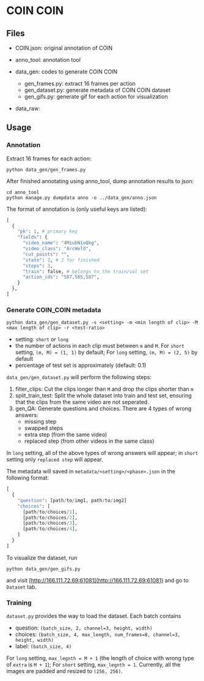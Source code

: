 # COIN COIN

## Files
- COIN.json: original annotation of COIN
- anno_tool: annotation tool
- data_gen: codes to generate COIN COIN
	- gen_frames.py: extract 16 frames per action
	- gen_dataset.py: generate metadata of COIN COIN dataset
	- gen_gifs.py: generate gif for each action for visualization

- data_raw: 

## Usage
### Annotation
Extract 16 frames for each action:
```
python data_gen/gen_frames.py
```

After finished annotating using anno_tool, dump annotation results to json:

```
cd anno_tool
python manage.py dumpdata anno -o ../data_gen/anno.json
```

The format of annotation is (only useful keys are listed): 

```python
[
  {
    "pk": 1, # primary key
    "fields": {
      "video_name": "4MiubN1oQkg",
      "video_class": "ArcWeld",
      "cut_points": "",
      "state": 2, # 2 for finished
      "steps": 3,
      "train": false, # belongs to the train/val set
      "action_ids": "587,585,587",
    }
  },
]
```

### Generate COIN_COIN metadata
```
python data_gen/gen_dataset.py -s <setting> -m <min length of clip> -M <max length of clip> -r <test-ratio>
```

- setting: `short` or `long`
- the number of actions in each clip must between `m` and `M`. For `short` setting, `(m, M) = (1, 1)` by default; For `long` setting, `(m, M) = (2, 5)` by default
- percentage of test set is <test-ratio> approximately (default: 0.1)

`data_gen/gen_dataset.py` will perform the following steps:

1. filter_clips: Cut the clips longer than `M` and drop the clips shorter than `m`
2. split_train_test: Split the whole dataset into train and test set, ensuring that the clips from the same video are not seperated.
3. gen_QA: Generate questions and choices. There are 4 types of wrong answers:
	- missing step
	- swapped steps
	- extra step (from the same video)
	- replaced step (from other videos in the same class)

In `long` setting, all of the above types of wrong answers will appear; in `short` setting only `replaced step` will appear.

The metadata will saved in `metadata/<setting>/<phase>.json` in the following format:

```python
[
  {
    "question": [path/to/img1, path/to/img2]
    "choices": [
      [path/to/choices/1],
      [path/to/choices/2],
      [path/to/choices/3],
      [path/to/choices/4],
    ]
  }
]
```
To visualize the dataset, run
```
python data_gen/gen_gifs.py
```
and visit [http://166.111.72.69:61081](http://166.111.72.69:61081) and go to `Dataset` tab.

### Training
`dataset.py` provides the way to load the dataset. Each batch contains 
- question: `(batch_size, 2, channel=3, height, width)`
- choices: `(batch_size, 4, max_length, num_frames=8, channel=3, height, width)`
- label: `(batch_size, 4)`

For `long` setting, `max_legnth = M + 1` (the length of choice with wrong type of `extra` is `M + 1`); For `short` setting, `max_legnth = 1`. Currently, all the images are padded and resized to `(256, 256)`.
